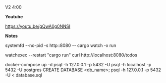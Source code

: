 V2 4:00

**Youtube**

https://youtu.be/gQwA0g0NNSI

**Notes**

systemfd --no-pid -s http::8080 -- cargo watch -x run

watchexec --restart "cargo run"
curl http://localhost:8080/todos

docker-compose up -d
psql -h 127.0.0.1 -p 5432 -U <user> <dbname>
psql -h localhost -p 5432 -U postgres
CREATE DATABASE <db_name>;
psql -h 127.0.0.1 -p 5432 -U <user> <dbname> < database.sql
